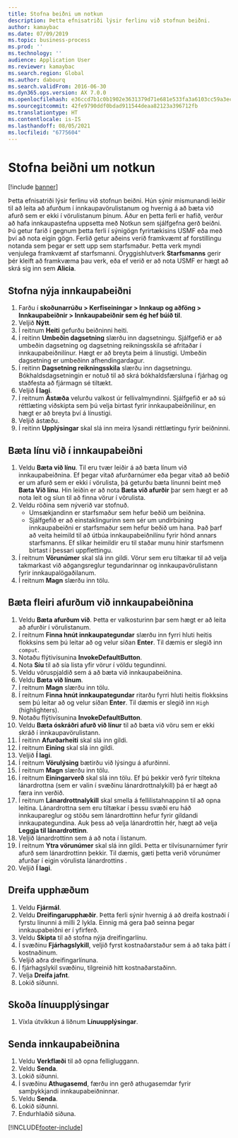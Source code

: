 ```yaml
---
title: Stofna beiðni um notkun
description: Þetta efnisatriði lýsir ferlinu við stofnun beiðni.
author: kamaybac
ms.date: 07/09/2019
ms.topic: business-process
ms.prod: ''
ms.technology: ''
audience: Application User
ms.reviewer: kamaybac
ms.search.region: Global
ms.author: dabourq
ms.search.validFrom: 2016-06-30
ms.dyn365.ops.version: AX 7.0.0
ms.openlocfilehash: e36ccd7b1c0b1902e3631379d71e681e533fa3a6103cc59a3ec65731c4e6326f
ms.sourcegitcommit: 42fe9790ddf0bdad911544deaa82123a396712fb
ms.translationtype: HT
ms.contentlocale: is-IS
ms.lasthandoff: 08/05/2021
ms.locfileid: "6775604"
---
```

# <a name="create-a-requisition-for-consumption"></a>Stofna beiðni um notkun

[!include [banner](../../includes/banner.md)]

Þetta efnisatriði lýsir ferlinu við stofnun beiðni. Hún sýnir mismunandi leiðir til að leita að afurðum í innkaupavörulistanum og hvernig á að bæta við afurð sem er ekki í vörulistanum þínum. Áður en þetta ferli er hafið, verður að hafa innkaupastefna uppsetta með Notkun sem sjálfgefna gerð beiðni. Þú getur farið í gegnum þetta ferli í sýnigögn fyrirtækisins USMF eða með því að nota eigin gögn. Ferlið getur aðeins verið framkvæmt af forstillingu notanda sem þegar er sett upp sem starfsmaður. Þetta verk myndi venjulega framkvæmt af starfsmanni. Öryggishlutverk **Starfsmanns** gerir þér kleift að framkvæma þau verk, eða ef verið er að nota USMF er hægt að skrá sig inn sem **Alicia**.


## <a name="create-a-new-requisition"></a>Stofna nýja innkaupabeiðni
1. Farðu í **skoðunarrúðu > Kerfiseiningar > Innkaup og aðföng > Innkaupabeiðnir > Innkaupabeiðnir sem ég hef búið til**.
2. Veljið **Nýtt**.
3. Í reitnum **Heiti** gefurðu beiðninni heiti.
4. Í reitinn **Umbeðin dagsetning** slærðu inn dagsetningu. Sjálfgefið er að umbeðin dagsetning og dagsetning reikningsskila sé afritaðar í innkaupabeiðnilínur. Hægt er að breyta þeim á línustigi. Umbeðin dagsetning er umbeðinn afhendingardagur.  
5. Í reitinn **Dagsetning reikningsskila** slærðu inn dagsetningu. Bókhaldsdagsetningin er notuð til að skrá bókhaldsfærsluna í fjárhag og staðfesta að fjármagn sé tiltækt.  
6. Veljið **Í lagi**.
7. Í reitnum **Ástæða** velurðu valkost úr fellivalmyndinni. Sjálfgefið er að sú réttlæting viðskipta sem þú velja birtast fyrir innkaupabeiðnilínur, en hægt er að breyta því á línustigi.  
8. Veljið ástæðu.
9. Í reitinn **Upplýsingar** skal slá inn meira lýsandi réttlætingu fyrir beiðninni.

## <a name="add-a-line-to-the-requisition"></a>Bæta línu við í innkaupabeiðni
1. Veldu **Bæta við línu**. Til eru tvær leiðir á að bæta línum við innkaupabeiðnina. Ef þegar vitað afurðarnúmer eða þegar vitað að beðið er um afurð sem er ekki í vörulista, þá geturðu bæta línunni beint með **Bæta Við línu**. Hin leiðin er að nota **Bæta við afurðir** þar sem hægt er að nota leit og síun til að finna vörur í vörulista.    
2. Veldu röðina sem nýverið var stofnuð.
    - Umsækjandinn er starfsmaður sem hefur beðið um beiðnina.   
    - Sjálfgefið er að einstaklingurinn sem sér um undirbúning innkaupabeiðni er starfsmaður sem hefur beðið um hana. Það þarf að veita heimild til að útbúa innkaupabeiðnilínu fyrir hönd annars starfsmanns. Ef slíkar heimildir eru til staðar munu hinir starfsmenn birtast í þessari uppflettingu.  
3. Í reitnum **Vörunúmer** skal slá inn gildi. Vörur sem eru tiltækar til að velja takmarkast við aðgangsreglur tegundarinnar og innkaupavörulistann fyrir innkaupalögaðilanum.   
4. Í reitnum **Magn** slærðu inn tölu.

## <a name="add-more-products-to-the-requisition"></a>Bæta fleiri afurðum við innkaupabeiðnina
1. Veldu **Bæta afurðum við**. Þetta er valkosturinn þar sem hægt er að leita að afurðir í vörulistanum.    
2. Í reitnum **Finna hnút innkaupategundar** slærðu inn fyrri hluti heitis flokksins sem þú leitar að og velur síðan **Enter**. Til dæmis er slegið inn `comput`.  
3. Notaðu flýtivísunina **InvokeDefaultButton**.
4. Nota **Síu** til að sía lista yfir vörur í völdu tegundinni.
5. Veldu vöruspjaldið sem á að bæta við innkaupabeiðnina.
6. Veldu **Bæta við línum**.
7. Í reitnum **Magn** slærðu inn tölu.
8. Í reitnum **Finna hnút innkaupategundar** ritarðu fyrri hluti heitis flokksins sem þú leitar að og velur síðan **Enter**. Til dæmis er slegið inn `High` (highlighters).  
9. Notaðu flýtivísunina **InvokeDefaultButton**.
10. Veldu **Bæta óskráðri afurð við línur** til að bæta við vöru sem er ekki skráð í innkaupavörulistann.
11. Í reitinn **Afurðarheiti** skal slá inn gildi.
12. Í reitnum **Eining** skal slá inn gildi.
13. Veljið **Í lagi**.
14. Í reitnum **Vörulýsing** bætirðu við lýsingu á afurðinni.
15. Í reitnum **Magn** slærðu inn tölu.
16. Í reitnum **Einingarverð** skal slá inn tölu. Ef þú þekkir verð fyrir tiltekna lánardrottna (sem er valin í svæðinu lánardrottnalykill) þá er hægt að færa inn verðið.   
17. Í reitnum **Lánardrottnalykill** skal smella á fellilistahnappinn til að opna leitina. Lánardrottna sem eru tiltækar í þessu svæði eru háð innkaupareglur og stöðu sem lánardrottinn hefur fyrir gildandi innkaupategundina. Auk þess að velja lánardrottin hér, hægt að velja **Leggja til lánardrottinn**.    
18. Veljið lánardrottinn sem á að nota í listanum.
19. Í reitnum **Ytra vörunúmer** skal slá inn gildi. Þetta er tilvísunarnúmer fyrir afurð sem lánardrottinn þekkir. Til dæmis, gæti þetta verið vörunúmer afurðar í eigin vörulista lánardrottins .  
20. Veljið **Í lagi**.

## <a name="distribute-amounts"></a>Dreifa upphæðum
1. Veldu **Fjármál**.
2. Veldu **Dreifingarupphæðir**. Þetta ferli sýnir hvernig á að dreifa kostnaði í fyrstu línunni á milli 2 lykla. Einnig má gera það seinna þegar innkaupabeiðni er í yfirferð.  
3. Veldu **Skipta** til að stofna nýja dreifingarlínu.
4. Í svæðinu **Fjárhagslykill**, veljið fyrst kostnaðarstaður sem á að taka þátt í kostnaðinum.
5. Veljið aðra dreifingarlínuna.
6. Í fjárhagslykil svæðinu, tilgreinið hitt kostnaðarstaðinn.
7. Velja **Dreifa jafnt**.
8. Lokið síðunni.

## <a name="view-line-details"></a>Skoða línuupplýsingar
1. Víxla útvíkkun á liðnum **Línuupplýsingar**.

## <a name="submit-the-requisition"></a>Senda innkaupabeiðnina
1. Veldu **Verkflæði** til að opna felligluggann.
2. Veldu **Senda**.
3. Lokið síðunni.
4. Í svæðinu **Athugasemd**, færðu inn gerð athugasemdar fyrir samþykkjandi innkaupabeiðninnar.
5. Veldu **Senda**.
6. Lokið síðunni.
7. Endurhlaðið síðuna.



[!INCLUDE[footer-include](../../../includes/footer-banner.md)]